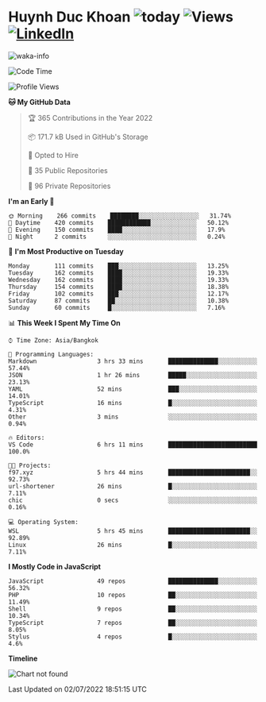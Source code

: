 # Huynh Duc Khoan ![today](https://wakapi.dev/api/badge/f97/interval:today?label=today) ![Views](https://komarev.com/ghpvc/?username=f97) [![LinkedIn](https://img.shields.io/badge/-LinkedIn-5c5c5c?&logo=Linkedin&?logoColor=white&link=https://www.linkedin.com/in/huynhduckhoan/)](https://www.linkedin.com/in/huynhduckhoan/)

![waka-info](https://github-readme-stats.vercel.app/api/wakatime?username=f97&api_domain=wakapi.dev&bg_color=1A202C&title_color=2F855A&icon_color=2F855A&text_color=ffffff&custom_title=Wakapi%20Week%20Stats&layout=compact)

<!--START_SECTION:waka-->
![Code Time](http://img.shields.io/badge/Code%20Time-0%20secs-blue)

![Profile Views](http://img.shields.io/badge/Profile%20Views-23-blue)

**🐱 My GitHub Data** 

> 🏆 365 Contributions in the Year 2022
 > 
> 📦 171.7 kB Used in GitHub's Storage 
 > 
> 💼 Opted to Hire
 > 
> 📜 35 Public Repositories 
 > 
> 🔑 96 Private Repositories  
 > 
**I'm an Early 🐤** 

```text
🌞 Morning    266 commits    ████████░░░░░░░░░░░░░░░░░   31.74% 
🌆 Daytime    420 commits    ████████████░░░░░░░░░░░░░   50.12% 
🌃 Evening    150 commits    ████░░░░░░░░░░░░░░░░░░░░░   17.9% 
🌙 Night      2 commits      ░░░░░░░░░░░░░░░░░░░░░░░░░   0.24%

```
📅 **I'm Most Productive on Tuesday** 

```text
Monday       111 commits    ███░░░░░░░░░░░░░░░░░░░░░░   13.25% 
Tuesday      162 commits    ████░░░░░░░░░░░░░░░░░░░░░   19.33% 
Wednesday    162 commits    ████░░░░░░░░░░░░░░░░░░░░░   19.33% 
Thursday     154 commits    ████░░░░░░░░░░░░░░░░░░░░░   18.38% 
Friday       102 commits    ███░░░░░░░░░░░░░░░░░░░░░░   12.17% 
Saturday     87 commits     ██░░░░░░░░░░░░░░░░░░░░░░░   10.38% 
Sunday       60 commits     █░░░░░░░░░░░░░░░░░░░░░░░░   7.16%

```


📊 **This Week I Spent My Time On** 

```text
⌚︎ Time Zone: Asia/Bangkok

💬 Programming Languages: 
Markdown                 3 hrs 33 mins       ██████████████░░░░░░░░░░░   57.44% 
JSON                     1 hr 26 mins        █████░░░░░░░░░░░░░░░░░░░░   23.13% 
YAML                     52 mins             ███░░░░░░░░░░░░░░░░░░░░░░   14.01% 
TypeScript               16 mins             █░░░░░░░░░░░░░░░░░░░░░░░░   4.31% 
Other                    3 mins              ░░░░░░░░░░░░░░░░░░░░░░░░░   0.94%

🔥 Editors: 
VS Code                  6 hrs 11 mins       █████████████████████████   100.0%

🐱‍💻 Projects: 
f97.xyz                  5 hrs 44 mins       ███████████████████████░░   92.73% 
url-shortener            26 mins             █░░░░░░░░░░░░░░░░░░░░░░░░   7.11% 
chic                     0 secs              ░░░░░░░░░░░░░░░░░░░░░░░░░   0.16%

💻 Operating System: 
WSL                      5 hrs 45 mins       ███████████████████████░░   92.89% 
Linux                    26 mins             █░░░░░░░░░░░░░░░░░░░░░░░░   7.11%

```

**I Mostly Code in JavaScript** 

```text
JavaScript               49 repos            ██████████████░░░░░░░░░░░   56.32% 
PHP                      10 repos            ██░░░░░░░░░░░░░░░░░░░░░░░   11.49% 
Shell                    9 repos             ██░░░░░░░░░░░░░░░░░░░░░░░   10.34% 
TypeScript               7 repos             ██░░░░░░░░░░░░░░░░░░░░░░░   8.05% 
Stylus                   4 repos             █░░░░░░░░░░░░░░░░░░░░░░░░   4.6%

```


**Timeline**

![Chart not found](https://raw.githubusercontent.com/f97/f97/master/charts/bar_graph.png) 


 Last Updated on 02/07/2022 18:51:15 UTC
<!--END_SECTION:waka-->
